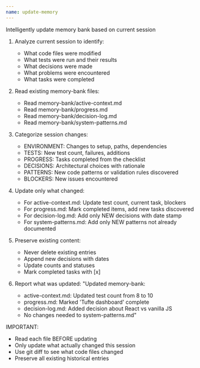 ```yaml
---
name: update-memory
---
```

Intelligently update memory bank based on current session

1. Analyze current session to identify:
   - What code files were modified
   - What tests were run and their results
   - What decisions were made
   - What problems were encountered
   - What tasks were completed

2. Read existing memory-bank files:
   - Read memory-bank/active-context.md
   - Read memory-bank/progress.md  
   - Read memory-bank/decision-log.md
   - Read memory-bank/system-patterns.md

3. Categorize session changes:
   - ENVIRONMENT: Changes to setup, paths, dependencies
   - TESTS: New test count, failures, additions
   - PROGRESS: Tasks completed from the checklist
   - DECISIONS: Architectural choices with rationale
   - PATTERNS: New code patterns or validation rules discovered
   - BLOCKERS: New issues encountered

4. Update only what changed:
   - For active-context.md: Update test count, current task, blockers
   - For progress.md: Mark completed items, add new tasks discovered
   - For decision-log.md: Add only NEW decisions with date stamp
   - For system-patterns.md: Add only NEW patterns not already documented

5. Preserve existing content:
   - Never delete existing entries
   - Append new decisions with dates
   - Update counts and statuses
   - Mark completed tasks with [x]

6. Report what was updated:
   "Updated memory-bank:
    - active-context.md: Updated test count from 8 to 10
    - progress.md: Marked 'Tufte dashboard' complete
    - decision-log.md: Added decision about React vs vanilla JS
    - No changes needed to system-patterns.md"

IMPORTANT: 
- Read each file BEFORE updating
- Only update what actually changed this session
- Use git diff to see what code files changed
- Preserve all existing historical entries
